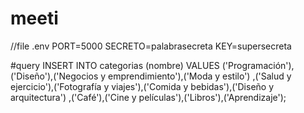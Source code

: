 # meeti
//file .env
PORT=5000
SECRETO=palabrasecreta
KEY=supersecreta


#query
INSERT INTO categorias (nombre) VALUES ('Programación'),('Diseño'),('Negocios y emprendimiento'),('Moda y estilo')
,('Salud y ejercicio'),('Fotografía y viajes'),('Comida y bebidas'),('Diseño y arquitectura')
,('Café'),('Cine y películas'),('Libros'),('Aprendizaje');

